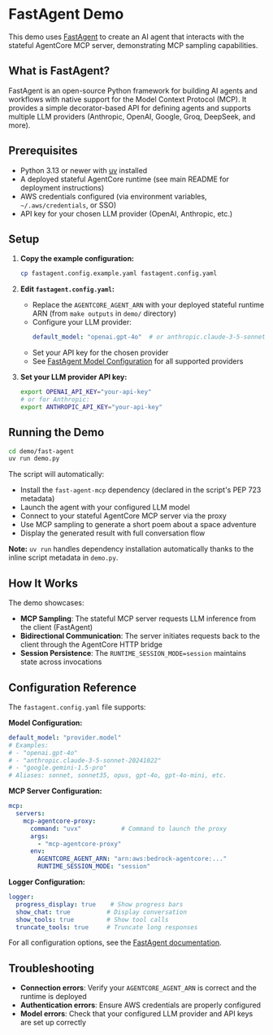 # FastAgent Demo

This demo uses [FastAgent](https://fast-agent.ai/) to create an AI agent that interacts with the stateful AgentCore MCP server, demonstrating MCP sampling capabilities.

## What is FastAgent?

FastAgent is an open-source Python framework for building AI agents and workflows with native support for the Model Context Protocol (MCP). It provides a simple decorator-based API for defining agents and supports multiple LLM providers (Anthropic, OpenAI, Google, Groq, DeepSeek, and more).

## Prerequisites

- Python 3.13 or newer with [uv](https://docs.astral.sh/uv/) installed
- A deployed stateful AgentCore runtime (see main README for deployment instructions)
- AWS credentials configured (via environment variables, `~/.aws/credentials`, or SSO)
- API key for your chosen LLM provider (OpenAI, Anthropic, etc.)

## Setup

1. **Copy the example configuration:**
   ```bash
   cp fastagent.config.example.yaml fastagent.config.yaml
   ```

2. **Edit `fastagent.config.yaml`:**
   - Replace the `AGENTCORE_AGENT_ARN` with your deployed stateful runtime ARN (from `make outputs` in `demo/` directory)
   - Configure your LLM provider:
     ```yaml
     default_model: "openai.gpt-4o"  # or anthropic.claude-3-5-sonnet-20241022, etc.
     ```
   - Set your API key for the chosen provider
   - See [FastAgent Model Configuration](https://fast-agent.ai/models/) for all supported providers

3. **Set your LLM provider API key:**
   ```bash
   export OPENAI_API_KEY="your-api-key"
   # or for Anthropic:
   export ANTHROPIC_API_KEY="your-api-key"
   ```

## Running the Demo

```bash
cd demo/fast-agent
uv run demo.py
```

The script will automatically:
- Install the `fast-agent-mcp` dependency (declared in the script's PEP 723 metadata)
- Launch the agent with your configured LLM model
- Connect to your stateful AgentCore MCP server via the proxy
- Use MCP sampling to generate a short poem about a space adventure
- Display the generated result with full conversation flow

**Note:** `uv run` handles dependency installation automatically thanks to the inline script metadata in `demo.py`.

## How It Works

The demo showcases:
- **MCP Sampling**: The stateful MCP server requests LLM inference from the client (FastAgent)
- **Bidirectional Communication**: The server initiates requests back to the client through the AgentCore HTTP bridge
- **Session Persistence**: The `RUNTIME_SESSION_MODE=session` maintains state across invocations

## Configuration Reference

The `fastagent.config.yaml` file supports:

**Model Configuration:**
```yaml
default_model: "provider.model"
# Examples:
# - "openai.gpt-4o"
# - "anthropic.claude-3-5-sonnet-20241022"
# - "google.gemini-1.5-pro"
# Aliases: sonnet, sonnet35, opus, gpt-4o, gpt-4o-mini, etc.
```

**MCP Server Configuration:**
```yaml
mcp:
  servers:
    mcp-agentcore-proxy:
      command: "uvx"           # Command to launch the proxy
      args:
        - "mcp-agentcore-proxy"
      env:
        AGENTCORE_AGENT_ARN: "arn:aws:bedrock-agentcore:..."
        RUNTIME_SESSION_MODE: "session"
```

**Logger Configuration:**
```yaml
logger:
  progress_display: true    # Show progress bars
  show_chat: true          # Display conversation
  show_tools: true         # Show tool calls
  truncate_tools: true     # Truncate long responses
```

For all configuration options, see the [FastAgent documentation](https://fast-agent.ai/).

## Troubleshooting

- **Connection errors**: Verify your `AGENTCORE_AGENT_ARN` is correct and the runtime is deployed
- **Authentication errors**: Ensure AWS credentials are properly configured
- **Model errors**: Check that your configured LLM provider and API keys are set up correctly
